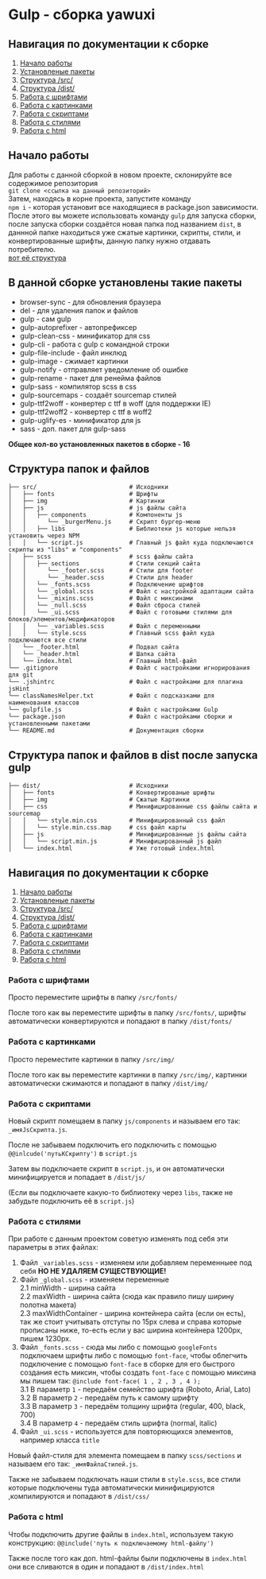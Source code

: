 # Gulp - сборка yawuxi

## Навигация по документации к сборке
1. [Начало работы](#Начало-работы)
2. [Установленые пакеты](#В-данной-сборке-установлены-такие-пакеты)
3. [Структура /src/](#Структура-папок-и-файлов)
4. [Структура /dist/](#Структура-папок-и-файлов-в-dist-после-запуска-gulp)
6. [Работа с шрифтами](#Работа-с-шрифтами)
7. [Работа с картинками](#Работа-с-картинками)
5. [Работа с скриптами](#Работа-с-скриптами)
8. [Работа с стилями](#работа-с-стилями)
9. [Работа с html](#Работа-с-html)

## Начало работы

Для работы с данной сборкой в новом проекте, склонируйте все содержимое репозитория<br>
`git clone <ссылка на данный репозиторий>`<br>
Затем, находясь в корне проекта, запустите команду <br>`npm i` - которая установит все находящиеся в package.json зависимости.<br>
После этого вы можете использовать команду `gulp` для запуска сборки, после запуска сборки создаётся новая папка под названием `dist`, в даннной папке находиться уже сжатые картинки, скрипты, стили, и конвертированные шрифты, данную папку нужно отдавать потребителю.<br> [вот её структура](#Структура-папок-и-файлов-в-dist-после-запуска-gulp)

## В данной сборке установлены такие пакеты

* browser-sync - для обновления браузера
* del - для удаления папок и файлов
* gulp - сам gulp
* gulp-autoprefixer - автопрефиксер
* gulp-clean-css - минификатор для css
* gulp-cli - работа с gulp с командной строки
* gulp-file-include - файл инклюд
* gulp-image - сжимает картинки
* gulp-notify - отправляет уведомление об ошибке
* gulp-rename - пакет для ренейма файлов
* gulp-sass - компилятор scss в css
* gulp-sourcemaps - создаёт sourcemap стилей
* gulp-ttf2woff - конвертер с ttf в woff (для поддержки IE)
* gulp-ttf2woff2 - конвертер с ttf в woff2
* gulp-uglify-es - минификатор для js
* sass - доп. пакет для gulp-sass

__Общее кол-во установленных пакетов в сборке - 16__
<br>

## Структура папок и файлов

```
├── src/                          # Исходники
│   ├── fonts                     # Шрифты
│   ├── img                       # Картинки
│   ├── js                        # js файлы сайта
│   │   ├── components            # Компоненты js
│   │      └── _burgerMenu.js     # Скрипт бургер-меню
│   │   ├── libs                  # Библиотеки js которые нельзя установить через NPM
│   │   └── script.js             # Главный js файл куда подключаются скрипты из "libs" и "components"
│   ├── scss                      # scss файлы сайта
│   │   ├── sections              # Стили секций сайта
│   │      └── _footer.scss       # Стили для footer
│   │      └── _header.scss       # Стили для header
│   │   └── _fonts.scss           # Подключение шрифтов
│   │   └── _global.scss          # Файл с настройкой адаптации сайта
│   │   └── _mixins.scss          # Файл с миксинами
│   │   └── _null.scss            # Файл сброса стилей
│   │   └── _ui.scss              # Файл с готовыми стилями для блоков/элементов/модификаторов
│   │   └── _variables.scss       # Файл с переменными
│   │   └── style.scss            # Главный scss файл куда подключаются все стили
│   └── _footer.html              # Подвал сайта
│   └── _header.html              # Шапка сайта
│   └── index.html                # Главный html-файл
└── .gitignore                    # Файл с настройками игнорирования для git
└── .jshintrc                     # Файл с настройками для плагина jsHint
└── classNamesHelper.txt          # Файл с подсказками для наименования классов
└── gulpfile.js                   # Файл с настройками Gulp
└── package.json                  # Файл с настройками сборки и установленными пакетами
└── README.md                     # Документация сборки
```
## Структура папок и файлов в dist после запуска gulp
```
├── dist/                         # Исходники
│   ├── fonts                     # Конвертированые шрифты
│   ├── img                       # Сжатые Картинки
│   ├── css                       # Минифицированные css файлы сайта и sourcemap
│   │   └── style.min.css         # Минифицированный css файл
│   │   └── style.min.css.map     # css файл карты
│   ├── js                        # Минифицированные js файлы сайта
│   │   └── script.min.js         # Минифицированный js файл
│   └── index.html                # Уже готовый index.html
```
## Навигация по документации к сборке
1. [Начало работы](#Начало-работы)
2. [Установленые пакеты](#В-данной-сборке-установлены-такие-пакеты)
3. [Структура /src/](#Структура-папок-и-файлов)
4. [Структура /dist/](#Структура-папок-и-файлов-в-dist-после-запуска-gulp)
6. [Работа с шрифтами](#Работа-с-шрифтами)
7. [Работа с картинками](#Работа-с-картинками)
5. [Работа с скриптами](#Работа-с-скриптами)
8. [Работа с стилями](#работа-с-стилями)
9. [Работа с html](#Работа-с-html)

### Работа с шрифтами
Просто переместите шрифты в папку `/src/fonts/`

После того как вы переместите шрифты в папку `/src/fonts/`, шрифты автоматически конвертируются и попадают в папку `/dist/fonts/`

### Работа с картинками
Просто переместите картинки в папку `/src/img/`

После того как вы переместите картинки в папку `/src/img/`, картинки автоматически сжимаются и попадают в папку `/dist/img/`

### Работа с скриптами
Новый скрипт помещаем в папку `js/components` и называем его так: `_имяJsСкрипта.js`.

После не забываем подключить его подключить с помощью `@@inlcude('путьКСкрипту')` в `script.js`

Затем вы подключаете скрипт в `script.js`, и он автоматически минифицируется и попадает в `/dist/js/`

(Если вы подключаете какую-то библиотеку через `libs`, также не забудьте подключить её в `script.js`)

### Работа с стилями
При работе с данным проектом советую изменять под себя эти параметры в этих файлах:
1. Файл `_variables.scss` - изменяем или добавляем переменныее под себя 
__НО НЕ УДАЛЯЕМ СУЩЕСТВУЮЩИЕ!__
2. Файл `_global.scss` - изменяем переменные<br>
   2.1 minWidth - ширина сайта<br>
   2.2 maxWidth - ширина сайта (сюда как правило пишу ширину полотна макета)<br>
   2.3 maxWidthContainer - ширина контейнера сайта (если он есть), так же стоит учитывать отступы по 15px слева и справа которые прописаны ниже, то-есть если у вас ширина контейнера 1200px, пишем 1230px.
3. Файл `_fonts.scss` - сюда мы либо с помощью `googleFonts` подключаем шрифты либо с помощью `font-face`, чтобы облегчить подключение с помощью `font-face` в сборке для его быстрого создания есть миксин, чтобы создать `font-face` с помощью миксина мы пишем так:
`@include font-face( 1 , 2 , 3 , 4 );`<br>
   3.1 В параметр `1` - передаём семейство шрифта (Roboto, Arial, Lato)<br>
	3.2 В параметр `2` - передаём путь к самому шрифту<br>
	3.3 В параметр `3` - передаём толщину шрифта (regular, 400, black, 700)<br>
	3.4 В параметр `4` - передаём стиль шрифта (normal, italic)
4. Файл `_ui.scss` - используется для повторяющихся элементов, например класса `title`

Новый файл-стиля для элемента помещаем в папку `scss/sections` и называем его так: `_имяФайлаСтилей.js`.

Также не забываем подключать наши стили в `style.scss`, все стили которые подключены туда автоматически минифицируются ,компилируются и попадают в `/dist/css/`

### Работа с html
Чтобы подключить другие файлы в `index.html`, используем такую конструкцию:
`@@include('путь к подключаемому html-файлу')`

Также после того как доп. html-файлы были подключены в `index.html` они все сливаются в один и попадают в `/dist/index.html`